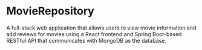 # MovieRepository
A full-stack web application that allows users to view movie information and add reviews for movies using a React frontend and Spring Boot-based RESTful API that communicates with MongoDB as the database.
